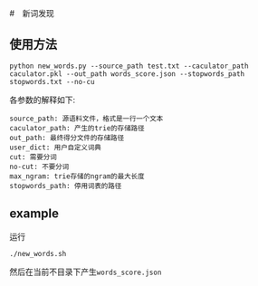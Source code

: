 #　新词发现

## 使用方法

```
python new_words.py --source_path test.txt --caculator_path caculator.pkl --out_path words_score.json --stopwords_path stopwords.txt --no-cu
```

各参数的解释如下:

```
source_path: 源语料文件，格式是一行一个文本
caculator_path: 产生的trie的存储路径
out_path: 最终得分文件的存储路径
user_dict: 用户自定义词典
cut: 需要分词
no-cut: 不要分词
max_ngram: trie存储的ngram的最大长度
stopwords_path: 停用词表的路径
```

## example

运行
```
./new_words.sh
```

然后在当前不目录下产生```words_score.json```


